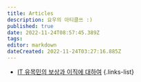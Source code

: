 ```yaml
---
title: Articles
description: 요우의 아티클쓰 :)
published: true
date: 2022-11-24T08:57:45.389Z
tags: 
editor: markdown
dateCreated: 2022-11-24T03:27:16.885Z
---
```


- [IT 유목민의 보상과 이직에 대하여](/aritlces/About-Compensation-and-Turnover-for-IT-Nomads)
{.links-list}
